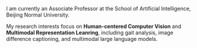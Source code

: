 I am currently an Associate Professor at the School of Artificial Intelligence, Beijing Normal University.

My research interests focus on **Human-centered Computer Vision** and **Multimodal Representation Leanring**, including gait analysis, image difference captioning, and multimodal large language models.
